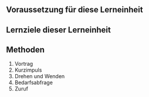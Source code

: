 <!--
author:   Gudrun Schwenk
email:    g.schwenk@igsd-ev.de
version:  0.1.0
language: de German
icon:     https://raw.githubusercontent.com/chastik/Beratung_Dateityp_Bild/refs/heads/main/SODa-Logo_full.svg
link:     https://raw.githubusercontent.com/chastik/Beratung/refs/heads/main/soda.css
comment:  Diese Einheit....
-->


# 

## Voraussetzung für diese Lerneinheit
## Lernziele dieser Lerneinheit
## Methoden
1) Vortrag
2) Kurzimpuls
3) Drehen und Wenden
4) Bedarfsabfrage
5) Zuruf
